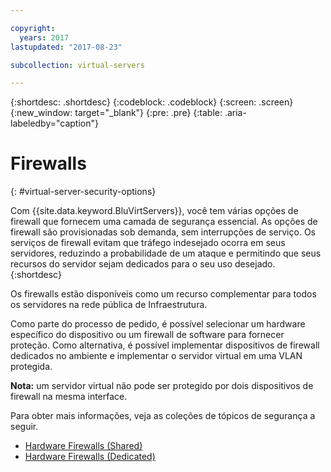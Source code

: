 ```yaml
---

copyright:
  years: 2017
lastupdated: "2017-08-23"

subcollection: virtual-servers

---
```


{:shortdesc: .shortdesc}
{:codeblock: .codeblock}
{:screen: .screen}
{:new_window: target="_blank"}
{:pre: .pre}
{:table: .aria-labeledby="caption"}


# Firewalls
{: #virtual-server-security-options}

Com {{site.data.keyword.BluVirtServers}}, você tem várias opções de firewall que fornecem uma camada de segurança essencial.  As opções de firewall são provisionadas sob demanda, sem interrupções de serviço. Os serviços de firewall evitam que tráfego indesejado ocorra em seus servidores, reduzindo a probabilidade de um ataque e permitindo que seus recursos do servidor sejam dedicados para o seu uso desejado.
{:shortdesc}

Os firewalls estão disponíveis como um recurso complementar para todos os servidores na rede pública de Infraestrutura.

Como parte do processo de pedido, é possível selecionar um hardware específico do dispositivo ou um firewall de software para fornecer proteção. Como alternativa, é possível implementar dispositivos de firewall dedicados no ambiente e implementar o servidor virtual em uma VLAN protegida.  

**Nota:** um servidor virtual não pode ser protegido por dois dispositivos de firewall na mesma interface.

Para obter mais informações, veja as coleções de tópicos de segurança a seguir.

* [Hardware Firewalls (Shared)](/docs/infrastructure/hardware-firewall-shared?topic=hardware-firewall-shared-getting-started-with-hardware-firewall-shared)
* [Hardware Firewalls (Dedicated)](/docs/infrastructure/hardware-firewall-dedicated?topic=hardware-firewall-dedicated-getting-started-with-hardware-firewall-dedicated)
